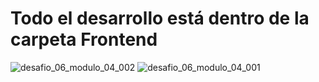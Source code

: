 <h1> Todo el desarrollo está dentro de la carpeta Frontend </h1>

![desafio_06_modulo_04_002](https://github.com/user-attachments/assets/bfed1824-8cd0-4301-ab52-0e2f38077058)
![desafio_06_modulo_04_001](https://github.com/user-attachments/assets/53d0e7ac-2fbc-4172-b000-4539ed747464)
